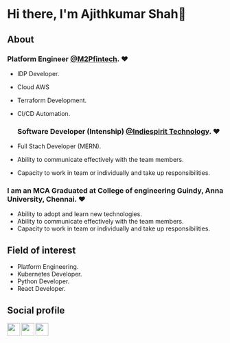 # Hi there, I'm Ajithkumar Shah👋

## About

### Platform Engineer [@M2Pfintech](https://m2pfintech.com/). :heart:
- IDP Developer.
- Cloud AWS
- Terraform Development.
- CI/CD Automation.

  ### Software Developer (Intenship) [@Indiespirit Technology](https://m2pfintech.com/). :heart:
- Full Stach Developer (MERN).
- Ability to communicate effectively with the team members.
- Capacity to work in team or individually and take up responsibilities.

### I am an MCA Graduated at College of engineering Guindy, Anna University, Chennai. :heart:
- Ability to adopt and learn new technologies.
- Ability to communicate effectively with the team members.
- Capacity to work in team or individually and take up responsibilities.


## Field of interest
- Platform Engineering.
- Kubernetes Developer.
- Python Developer.
- React Developer.

## Social profile

[<img align="left" width="30px" src="https://upload.wikimedia.org/wikipedia/commons/thumb/4/40/HackerRank_Icon-1000px.png/240px-HackerRank_Icon-1000px.png" />][hackerrank]

[<img align="left" width="30px" src="https://cdn-icons-png.flaticon.com/512/174/174857.png" />][linkedin]

[<img align="left" width="30px" src="https://upload.wikimedia.org/wikipedia/commons/thumb/e/e7/Instagram_logo_2016.svg/768px-Instagram_logo_2016.svg.png" />][instagram]





[linkedin]: https://www.linkedin.com/in/ajithkumar-shah-j-k-9a5788182/
[instagram]: https://www.instagram.com/ajith._.shah/
[hackerrank]: https://www.hackerrank.com/ajithkumarshah16
